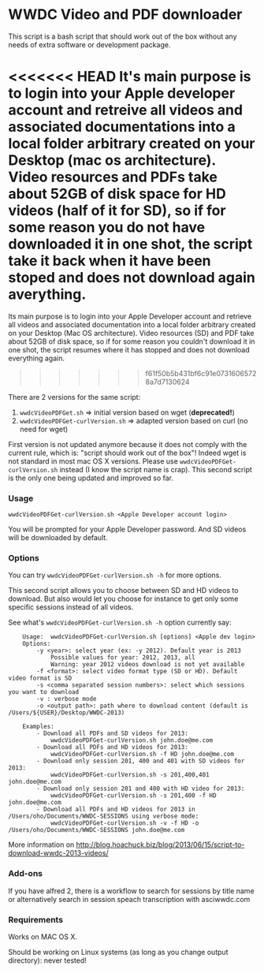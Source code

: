 WWDC Video and PDF downloader
================

This script is a bash script that should work out of the box without any needs of extra software or development package.

<<<<<<< HEAD
It's main purpose is to login into your Apple developer account and retreive all videos and associated documentations into a local folder arbitrary created on your Desktop (mac os architecture).
Video resources and PDFs take about 52GB of disk space for HD videos (half of it for SD), so if for some reason you do not have downloaded it in one shot, the script take it back when it have been stoped and does not download again averything.
=======
Its main purpose is to login into your Apple Developer account and retrieve all videos and associated documentation into a local folder arbitrary created on your Desktop (Mac OS architecture).
Video resources (SD) and PDF take about 52GB of disk space, so if for some reason you couldn't download it in one shot, the script resumes where it has stopped and does not download everything again.
>>>>>>> f61f50b5b431bf6c91e07316065728a7d7130624

There are 2 versions for the same script:

1. `wwdcVideoPDFGet.sh` => initial version based on wget (**deprecated!**)
2. `wwdcVideoPDFGet-curlVersion.sh` => adapted version based on curl (no need for wget)

First version is not updated anymore because it does not comply with the current rule, which is: "script should work out of the box"! Indeed wget is not standard in most mac OS X versions. Please use `wwdcVideoPDFGet-curlVersion.sh` instead (I know the script name is crap). This second script is the only one being updated and improved so far.

### Usage
`wwdcVideoPDFGet-curlVersion.sh <Apple Developer account login>`

You will be prompted for your Apple Developer password. And SD videos will be downloaded by default.

### Options
You can try `wwdcVideoPDFGet-curlVersion.sh -h` for more options.

This second script allows you to choose between SD and HD videos to download. But also would let you choose for instance to get only some specific sessions instead of all videos.

See what's `wwdcVideoPDFGet-curlVersion.sh -h` option currently say:

		Usage: 	wwdcVideoPDFGet-curlVersion.sh [options] <Apple dev login>
		Options:
			-y <year>: select year (ex: -y 2012). Default year is 2013
				Possible values for year: 2012, 2013, all
				Warning: year 2012 videos download is not yet available
			-f <format>: select video format type (SD or HD). Default video format is SD
			-s <comma separated session numbers>: select which sessions you want to download
			-v : verbose mode
			-o <output path>: path where to download content (default is /Users/${USER}/Desktop/WWDC-2013)
			
		Examples:
			- Download all PDFs and SD videos for 2013:
  				wwdcVideoPDFGet-curlVersion.sh john.doe@me.com
			- Download all PDFs and HD videos for 2013:
  				wwdcVideoPDFGet-curlVersion.sh -f HD john.doe@me.com
			- Download only session 201, 400 and 401 with SD videos for 2013:
  				wwdcVideoPDFGet-curlVersion.sh -s 201,400,401 john.doe@me.com
			- Download only session 201 and 400 with HD video for 2013:
  				wwdcVideoPDFGet-curlVersion.sh -s 201,400 -f HD john.doe@me.com
			- Download all PDFs and HD videos for 2013 in /Users/oho/Documents/WWDC-SESSIONS using verbose mode:
  				wwdcVideoPDFGet-curlVersion.sh -v -f HD -o /Users/oho/Documents/WWDC-SESSIONS john.doe@me.com
		

More information on http://blog.hoachuck.biz/blog/2013/06/15/script-to-download-wwdc-2013-videos/

### Add-ons
If you have alfred 2, there is a workflow to search for sessions by title name or alternatively search in session speach transcription with asciwwdc.com


### Requirements
Works on MAC OS X.

Should be working on Linux systems (as long as you change output directory): never tested!

